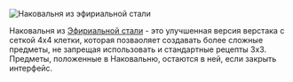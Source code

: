 ![Наковальня из эфириальной стали](block:betterwithmods:steel_anvil)

Наковальня из [Эфириальной стали](../items/soulforged_steel.md) - это улучшенная версия верстака с сеткой 4x4 клетки, которая позваоляет создавать более сложные предметы, не запрещая использовать и стандартные рецепты 3x3. Предметы, положенные в Наковальню, остаются в ней, если закрыть интерфейс.
